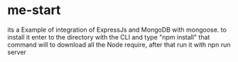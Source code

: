 # me-start
its a Example of integration of ExpressJs and MongoDB with mongoose.
to install it enter to the directory with the CLI and type "npm install" that command will to download all the Node require, after that run it with npn run server
